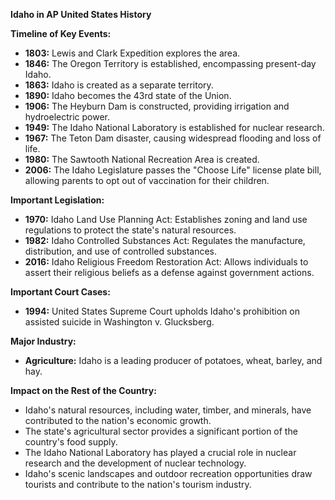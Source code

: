**Idaho in AP United States History**

**Timeline of Key Events:**

* **1803:** Lewis and Clark Expedition explores the area.
* **1846:** The Oregon Territory is established, encompassing present-day Idaho.
* **1863:** Idaho is created as a separate territory.
* **1890:** Idaho becomes the 43rd state of the Union.
* **1906:** The Heyburn Dam is constructed, providing irrigation and hydroelectric power.
* **1949:** The Idaho National Laboratory is established for nuclear research.
* **1967:** The Teton Dam disaster, causing widespread flooding and loss of life.
* **1980:** The Sawtooth National Recreation Area is created.
* **2006:** The Idaho Legislature passes the "Choose Life" license plate bill, allowing parents to opt out of vaccination for their children.

**Important Legislation:**

* **1970:** Idaho Land Use Planning Act: Establishes zoning and land use regulations to protect the state's natural resources.
* **1982:** Idaho Controlled Substances Act: Regulates the manufacture, distribution, and use of controlled substances.
* **2016:** Idaho Religious Freedom Restoration Act: Allows individuals to assert their religious beliefs as a defense against government actions.

**Important Court Cases:**

* **1994:** United States Supreme Court upholds Idaho's prohibition on assisted suicide in Washington v. Glucksberg.

**Major Industry:**

* **Agriculture:** Idaho is a leading producer of potatoes, wheat, barley, and hay.

**Impact on the Rest of the Country:**

* Idaho's natural resources, including water, timber, and minerals, have contributed to the nation's economic growth.
* The state's agricultural sector provides a significant portion of the country's food supply.
* The Idaho National Laboratory has played a crucial role in nuclear research and the development of nuclear technology.
* Idaho's scenic landscapes and outdoor recreation opportunities draw tourists and contribute to the nation's tourism industry.